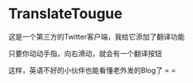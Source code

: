 # TranslateTougue

这是一个第三方的Twitter客户端，我给它添加了翻译功能

只要你动动手指，向右滑动，就会有一个翻译按钮

这样，英语不好的小伙伴也能看懂老外发的Blog了 = =
